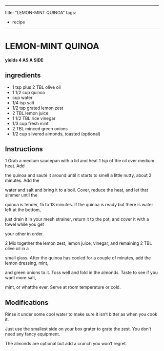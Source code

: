 
---
title: "LEMON-MINT QUINOA"
tags:
  - recipe
---
# LEMON-MINT QUINOA



#### yields  4 AS A SIDE


## ingredients
* 1 tsp plus 2 TBL olive oil 
* 1 1/2 cup quinoa 
* cup water 
* 1/4 tsp salt 
* 1/2 tsp grated lemon zest 
* 2 TBL lemon juice 
* 1 1/2 TBL rice vinegar 
* 1/3 cup fresh mint 
* 2 TBL minced green onions 
* 1/2 cup slivered almonds, toasted (optional)



## Instructions
1 Grab a medium saucepan with a lid and heat 1 tsp of the oil over medium heat. Add

the quinoa and sauté it around until it starts to smell a little nutty, about 2 minutes. Add the

water and salt and bring it to a boil. Cover, reduce the heat, and let that simmer until the

quinoa is tender, 15 to 18 minutes. If the quinoa is ready but there is water left at the bottom,

just drain it in your mesh strainer, return it to the pot, and cover it with a towel while you get

your other    in order.

2 Mix together the lemon zest, lemon juice, vinegar, and remaining 2 TBL olive oil in a

small glass. After the quinoa has cooled for a couple of minutes, add the lemon dressing, mint,

and green onions to it. Toss well and fold in the almonds. Taste to see if you want more salt,

mint, or whatthe ever. Serve at room temperature or cold.



## Modifications
Rinse it under some cool water to make sure it isn’t bitter as   when you cook it.

 Just use the smallest side on your box grater to grate the zest. You don’t need any fancy equipment.

 The almonds are optional but add a  crunch you won’t regret.




